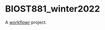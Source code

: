 # BIOST881_winter2022

A [workflowr][] project.

[workflowr]: https://github.com/jdblischak/workflowr
